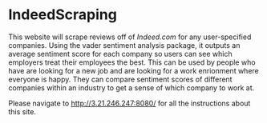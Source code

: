# IndeedScraping

This website will scrape reviews off of _Indeed.com_ for any user-specified companies. Using the vader sentiment analysis package, it outputs an average sentiment score for each company so users can see which employers treat their employees the best. This can be used by people who have are looking for a new job and are looking for a work enrionment where everyone is happy. They can compare sentiment scores of different companies within an industry to get a sense of which company to work at.

Please navigate to http://3.21.246.247:8080/ for all the instructions about this site.
